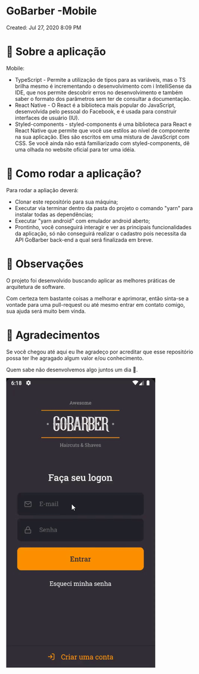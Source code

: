 # GoBarber -Mobile

Created: Jul 27, 2020 8:09 PM

# 💈 Sobre a aplicação

Mobile:

- TypeScript - Permite a utilização de tipos para as variáveis, mas o TS brilha mesmo é incrementando o desenvolvimento com i IntelliSense da IDE, que nos permite descobrir erros no desenvolvimento e também saber o formato dos parâmetros sem ter de consultar a documentação.
- React Native - O React é a biblioteca mais popular do JavaScript, desenvolvida pelo pessoal do Facebook, e é usada para construir interfaces de usuário (IU).
- Styled-components - styled-components é uma biblioteca para React e React Native que permite que você use estilos ao nível de componente na sua aplicação. Eles são escritos em uma mistura de JavaScript com CSS. Se você ainda não está familiarizado com styled-components, dê uma olhada no website oficial para ter uma idéia.

# 🤔 Como rodar a aplicação?

Para rodar a apliação deverá:

- Clonar este repositório para sua máquina;
- Executar via terminar dentro da pasta do projeto o comando "yarn" para instalar todas as dependências;
- Executar "yarn android" com emulador android aberto;
- Prontinho, você conseguirá interagir e ver as principais funcionalidades da aplicação, só não conseguirá realizar o cadastro pois necessita da API GoBarber back-end a qual será finalizada em breve.

# 🧿 Observações

O projeto foi desenvolvido buscando aplicar as melhores práticas de arquitetura de software.

Com certeza tem bastante coisas a melhorar e aprimorar, então sinta-se a vontade para uma pull-request ou até mesmo entrar em contato comigo, sua ajuda será muito bem vinda.

# 💖 Agradecimentos

Se você chegou até aqui eu lhe agradeço por acreditar que esse repositório possa ter lhe agragado algum valor e/ou conhecimento.

Quem sabe não desenvolvemos algo juntos um dia 🤩.

![](GoBarber.gif)
